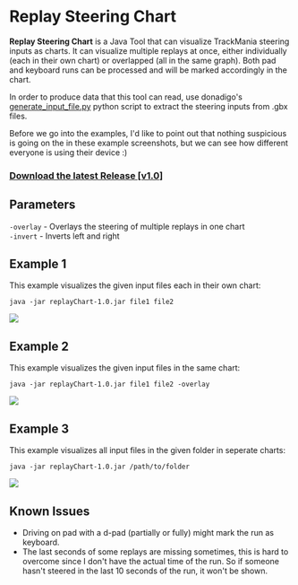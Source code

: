 # Replay Steering Chart

**Replay Steering Chart** is a Java Tool that can visualize TrackMania steering inputs as charts.
It can visualize multiple replays at once, either individually (each in their own chart) or overlapped (all in the same graph).
Both pad and keyboard runs can be processed and will be marked accordingly in the chart.

In order to produce data that this tool can read, use donadigo's [generate_input_file.py](https://github.com/donadigo/gbxtools/blob/master/generate_input_file.py "generate_input_file.py") python script to extract the steering inputs from .gbx files.

Before we go into the examples, I'd like to point out that nothing suspicious is going on the in these example screenshots,
but we can see how different everyone is using their device :)

### [Download the latest Release [v1.0]](https://github.com/railem/replayChart/releases/download/1.0/replayChart-1.0.jar)

## Parameters

`-overlay` - Overlays the steering of multiple replays in one chart <br>
`-invert` - Inverts left and right

## Example 1

This example visualizes the given input files each in their own chart:

`java -jar replayChart-1.0.jar file1 file2`

![](https://i.imgur.com/f9T2lAh.png"")

## Example 2

This example visualizes the given input files in the same chart:

`java -jar replayChart-1.0.jar file1 file2 -overlay`

![](https://i.imgur.com/KWR1O5F.png"")

## Example 3

This example visualizes all input files in the given folder in seperate charts:

`java -jar replayChart-1.0.jar /path/to/folder`

![](https://i.imgur.com/C9HHLDh.png"")

## Known Issues
- Driving on pad with a d-pad (partially or fully) might mark the run as keyboard.
- The last seconds of some replays are missing sometimes, this is hard to overcome since I don't have the actual time of the run. So if someone hasn't steered in the last 10 seconds of the run, it won't be shown.
